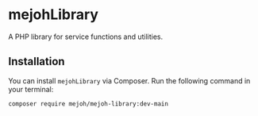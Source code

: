 # mejohLibrary

A PHP library for service functions and utilities.

## Installation

You can install `mejohLibrary` via Composer. Run the following command in your terminal:

```bash
composer require mejoh/mejoh-library:dev-main
